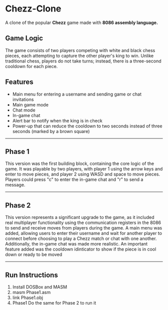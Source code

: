 # Chezz-Clone
A clone of the popular **Chezz** game made with **8086 assembly language.**

## Game Logic
The game consists of two players competing with white and black chess pieces, each attempting to capture the other player's king to win. Unlike traditional chess, players do not take turns; instead, there is a three-second cooldown for each piece.

## Features
- Main menu for entering a username and sending game or chat invitations
- Main game mode
- Chat mode
- In-game chat
- Alert bar to notify when the king is in check
- Power-up that can reduce the cooldown to two seconds instead of three seconds (marked by a brown square)

---

## Phase 1
This version was the first building block, containing the core logic of the game. It was playable by two players, with player 1 using the arrow keys and enter to move pieces, and player 2 using WASD and space to move pieces. Players could press "c" to enter the in-game chat and "r" to send a message.

---

## Phase 2
This version represents a significant upgrade to the game, as it included real multiplayer functionality using the communication registers in the 8086 to send and receive moves from players during the game. A main menu was added, allowing users to enter their username and wait for another player to connect before choosing to play a Chezz match or chat with one another. Additionally, the in-game chat was made more realistic. An important feature added was the cooldown idinticator to show if the piece is in cool down or ready to be moved

---

## Run Instructions
1. Install DOSBox and MASM
2. masm Phase1.asm
3. link Phase1.obj
4. Phase1
Do the same for Phase 2 to run it